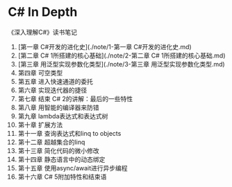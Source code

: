 # C# In Depth

《深入理解C#》读书笔记

1. [第一章 C#开发的进化史](./note/1-第一章 C#开发的进化史.md)
2. [第二章 C# 1所搭建的核心基础](./note/2-第二章 C# 1所搭建的核心基础.md)
3. [第三章 用泛型实现参数化类型](./note/3-第三章 用泛型实现参数化类型.md)
4. 第四章 可空类型
5. 第五章 进入快速通道的委托
6. 第六章 实现迭代器的捷径
7. 第七章 结束 C# 2的讲解：最后的一些特性
8. 第八章 用智能的编译器来防错
9. 第九章 lambda表达式和表达式树
10. 第十章 扩展方法
11. 第十一章 查询表达式和linq to objects
12. 第十二章 超越集合的linq
13. 第十三章 简化代码的微小修改
14. 第十四章 静态语言中的动态绑定
15. 第十五章 使用async/await进行异步编程
16. 第十六章 C# 5附加特性和结束语

